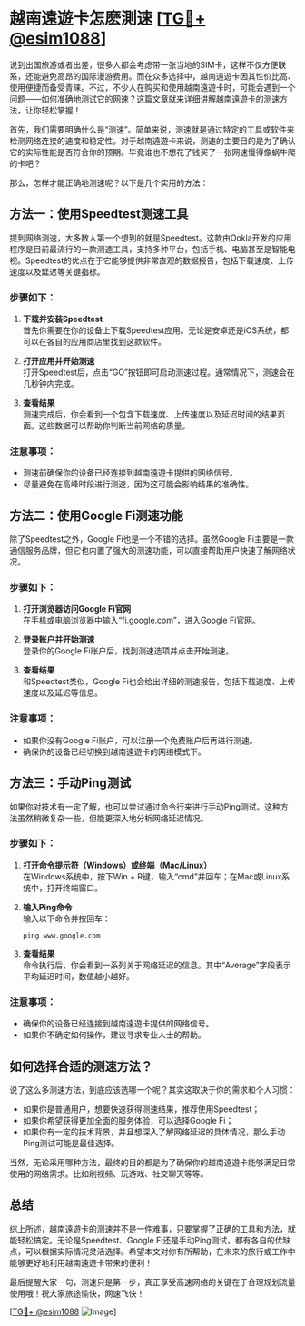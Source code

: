 # 越南遠遊卡怎麽測速 [[TG💪+ @esim1088](https://t.me/s/esim1088)]

说到出国旅游或者出差，很多人都会考虑带一张当地的SIM卡，这样不仅方便联系，还能避免高昂的国际漫游费用。而在众多选择中，越南遠遊卡因其性价比高、使用便捷而备受青睐。不过，不少人在购买和使用越南遠遊卡时，可能会遇到一个问题——如何准确地测试它的网速？这篇文章就来详细讲解越南遠遊卡的测速方法，让你轻松掌握！

首先，我们需要明确什么是“测速”。简单来说，测速就是通过特定的工具或软件来检测网络连接的速度和稳定性。对于越南遠遊卡来说，测速的主要目的是为了确认它的实际性能是否符合你的预期。毕竟谁也不想花了钱买了一张网速慢得像蜗牛爬的卡吧？

那么，怎样才能正确地测速呢？以下是几个实用的方法：

## 方法一：使用Speedtest测速工具

提到网络测速，大多数人第一个想到的就是Speedtest。这款由Ookla开发的应用程序是目前最流行的一款测速工具，支持多种平台，包括手机、电脑甚至是智能电视。Speedtest的优点在于它能够提供非常直观的数据报告，包括下载速度、上传速度以及延迟等关键指标。

### 步骤如下：
1. **下载并安装Speedtest**  
   首先你需要在你的设备上下载Speedtest应用。无论是安卓还是iOS系统，都可以在各自的应用商店里找到这款软件。
   
2. **打开应用并开始测速**  
   打开Speedtest后，点击“GO”按钮即可启动测速过程。通常情况下，测速会在几秒钟内完成。

3. **查看结果**  
   测速完成后，你会看到一个包含下载速度、上传速度以及延迟时间的结果页面。这些数据可以帮助你判断当前网络的质量。

### 注意事项：
- 测速前确保你的设备已经连接到越南遠遊卡提供的网络信号。
- 尽量避免在高峰时段进行测速，因为这可能会影响结果的准确性。

## 方法二：使用Google Fi测速功能

除了Speedtest之外，Google Fi也是一个不错的选择。虽然Google Fi主要是一款通信服务品牌，但它也内置了强大的测速功能，可以直接帮助用户快速了解网络状况。

### 步骤如下：
1. **打开浏览器访问Google Fi官网**  
   在手机或电脑浏览器中输入“fi.google.com”，进入Google Fi官网。
   
2. **登录账户并开始测速**  
   登录你的Google Fi账户后，找到测速选项并点击开始测速。

3. **查看结果**  
   和Speedtest类似，Google Fi也会给出详细的测速报告，包括下载速度、上传速度以及延迟等信息。

### 注意事项：
- 如果你没有Google Fi账户，可以注册一个免费账户后再进行测速。
- 确保你的设备已经切换到越南遠遊卡的网络模式下。

## 方法三：手动Ping测试

如果你对技术有一定了解，也可以尝试通过命令行来进行手动Ping测试。这种方法虽然稍微复杂一些，但能更深入地分析网络延迟情况。

### 步骤如下：
1. **打开命令提示符（Windows）或终端（Mac/Linux）**  
   在Windows系统中，按下Win + R键，输入“cmd”并回车；在Mac或Linux系统中，打开终端窗口。
   
2. **输入Ping命令**  
   输入以下命令并按回车：
   ```
   ping www.google.com
   ```

3. **查看结果**  
   命令执行后，你会看到一系列关于网络延迟的信息。其中“Average”字段表示平均延迟时间，数值越小越好。

### 注意事项：
- 确保你的设备已经连接到越南遠遊卡提供的网络信号。
- 如果你不确定如何操作，建议寻求专业人士的帮助。

## 如何选择合适的测速方法？

说了这么多测速方法，到底应该选哪一个呢？其实这取决于你的需求和个人习惯：

- 如果你是普通用户，想要快速获得测速结果，推荐使用Speedtest；
- 如果你希望获得更加全面的服务体验，可以选择Google Fi；
- 如果你有一定的技术背景，并且想深入了解网络延迟的具体情况，那么手动Ping测试可能是最佳选择。

当然，无论采用哪种方法，最终的目的都是为了确保你的越南遠遊卡能够满足日常使用的网络需求。比如刷视频、玩游戏、社交聊天等等。

## 总结

综上所述，越南遠遊卡的测速并不是一件难事，只要掌握了正确的工具和方法，就能轻松搞定。无论是Speedtest、Google Fi还是手动Ping测试，都有各自的优缺点，可以根据实际情况灵活选择。希望本文对你有所帮助，在未来的旅行或工作中能够更好地利用越南遠遊卡带来的便利！

最后提醒大家一句，测速只是第一步，真正享受高速网络的关键在于合理规划流量使用哦！祝大家旅途愉快，网速飞快！

[[TG💪+ @esim1088](https://t.me/s/esim1088) ![Image](https://i.postimg.cc/4NQfJmqS/Snipaste-2025-05-13-00-14-12.png)]